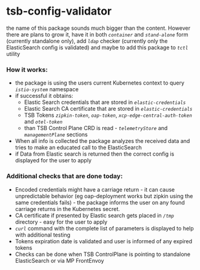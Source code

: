 # tsb-config-validator

the name of this package sounds much bigger than the content. However there are plans to grow it, have it in both _`container`_ and _`stand-alone`_ form (currently standalone only), add _`ldap`_ checker (currently only the ElasticSearch config is validated) and maybe to add this package to _`tctl`_ utility


### How it works:

- the package is using the users current Kubernetes context to query _`istio-system`_ namespace
- if successful it obtains:
  - Elastic Search credentials that are stored in _`elastic-credentials`_
  - Elastic Search CA certificate that are stored in _`elastic-credentials`_
  - TSB Tokens _`zipkin-token`_, _`oap-token`_, _`xcp-edge-central-auth-token`_ and _`otel-token`_
  - than TSB Control Plane CRD is read - _`telemetryStore`_ and _`managementPlane`_ sections
- When all info is collected the package analyzes the received data and tries to make an educated call to the ElasticSearch 
- if Data from Elastic search is returned then the correct config is displayed for the user to apply

### Additional checks that are done today:

- Encoded credentials might have a carriage return - it can cause unpredictable behavior (eg oap-deployment works but zipkin using the same credentials fails) - the package informs the user on any found carriage returns in the Kubernetes secret.
- CA certificate if presented by Elastic search gets placed in _`/tmp`_ directory - easy for the user to apply
- _`curl`_ command with the complete list of parameters is displayed to help with additional testing
- Tokens expiration date is validated and user is informed of any expired tokens
- Checks can be done when TSB ControlPlane is pointing to standalone ElasticSearch or via MP FrontEnvoy